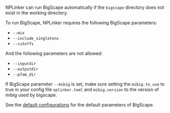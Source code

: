NPLinker can run BigScape automatically if the `bigscape` directory does not exist in the working directory.

To run BigScape, NPLinker requires the following BigScape parameters:

- `--mix`
- `--include_singletons`
- `--cutoffs`

And the following parameters are not allowed:

- `--inputdir`
- `--outputdir`
- `--pfam_dir`

If BigScape parameter `--mibig` is set, make sure setting the  `mibig.to_use` to true in your config file `nplinker.toml` and `mibig.version` to the version of mibig used by bigscape.


See the [default configurations](./config_file.md#default-configurations) for the default 
parameters of BigScape.